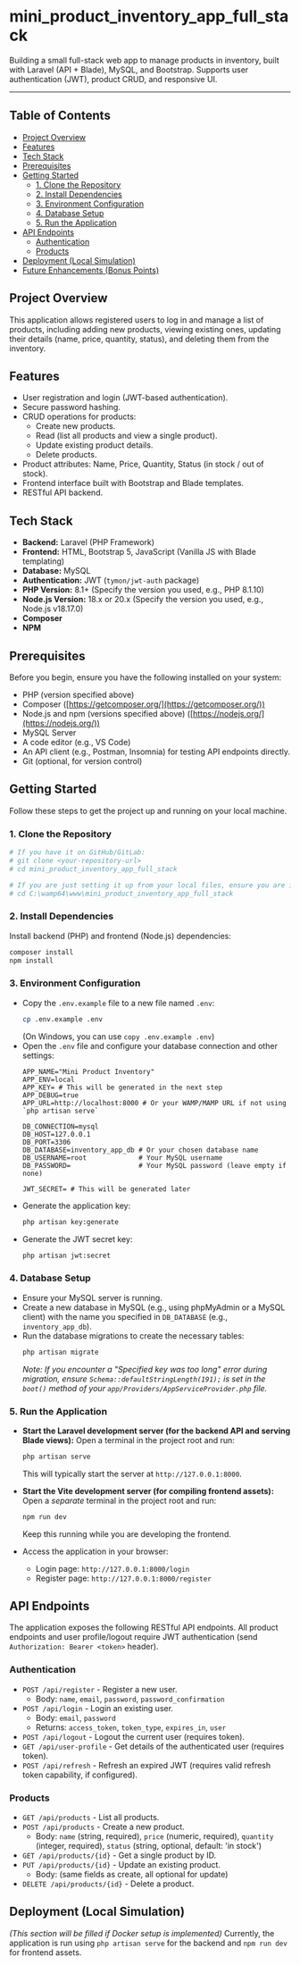 # mini_product_inventory_app_full_stack
Building a small full-stack web app to manage products in inventory, built with Laravel (API + Blade), MySQL, and Bootstrap.  Supports user authentication (JWT), product CRUD, and responsive UI.

---

## Table of Contents

- [Project Overview](#project-overview)
- [Features](#features)
- [Tech Stack](#tech-stack)
- [Prerequisites](#prerequisites)
- [Getting Started](#getting-started)
  - [1. Clone the Repository](#1-clone-the-repository)
  - [2. Install Dependencies](#2-install-dependencies)
  - [3. Environment Configuration](#3-environment-configuration)
  - [4. Database Setup](#4-database-setup)
  - [5. Run the Application](#5-run-the-application)
- [API Endpoints](#api-endpoints)
  - [Authentication](#authentication)
  - [Products](#products)
- [Deployment (Local Simulation)](#deployment-local-simulation)
- [Future Enhancements (Bonus Points)](#future-enhancements-bonus-points)

## Project Overview

This application allows registered users to log in and manage a list of products, including adding new products, viewing existing ones, updating their details (name, price, quantity, status), and deleting them from the inventory.

## Features

*   User registration and login (JWT-based authentication).
*   Secure password hashing.
*   CRUD operations for products:
    *   Create new products.
    *   Read (list all products and view a single product).
    *   Update existing product details.
    *   Delete products.
*   Product attributes: Name, Price, Quantity, Status (in stock / out of stock).
*   Frontend interface built with Bootstrap and Blade templates.
*   RESTful API backend.

## Tech Stack

*   **Backend:** Laravel (PHP Framework)
*   **Frontend:** HTML, Bootstrap 5, JavaScript (Vanilla JS with Blade templating)
*   **Database:** MySQL
*   **Authentication:** JWT (`tymon/jwt-auth` package)
*   **PHP Version:** 8.1+ (Specify the version you used, e.g., PHP 8.1.10)
*   **Node.js Version:** 18.x or 20.x (Specify the version you used, e.g., Node.js v18.17.0)
*   **Composer**
*   **NPM**

## Prerequisites

Before you begin, ensure you have the following installed on your system:

*   PHP (version specified above)
*   Composer ([https://getcomposer.org/](https://getcomposer.org/))
*   Node.js and npm (versions specified above) ([https://nodejs.org/](https://nodejs.org/))
*   MySQL Server
*   A code editor (e.g., VS Code)
*   An API client (e.g., Postman, Insomnia) for testing API endpoints directly.
*   Git (optional, for version control)

## Getting Started

Follow these steps to get the project up and running on your local machine.

### 1. Clone the Repository

```bash
# If you have it on GitHub/GitLab:
# git clone <your-repository-url>
# cd mini_product_inventory_app_full_stack

# If you are just setting it up from your local files, ensure you are in the project root:
# cd C:\wamp64\www\mini_product_inventory_app_full_stack
```

### 2. Install Dependencies

Install backend (PHP) and frontend (Node.js) dependencies:

```bash
composer install
npm install
```

### 3. Environment Configuration

*   Copy the `.env.example` file to a new file named `.env`:
    ```bash
    cp .env.example .env
    ```
    (On Windows, you can use `copy .env.example .env`)
*   Open the `.env` file and configure your database connection and other settings:
    ```dotenv
    APP_NAME="Mini Product Inventory"
    APP_ENV=local
    APP_KEY= # This will be generated in the next step
    APP_DEBUG=true
    APP_URL=http://localhost:8000 # Or your WAMP/MAMP URL if not using `php artisan serve`

    DB_CONNECTION=mysql
    DB_HOST=127.0.0.1
    DB_PORT=3306
    DB_DATABASE=inventory_app_db # Or your chosen database name
    DB_USERNAME=root             # Your MySQL username
    DB_PASSWORD=                 # Your MySQL password (leave empty if none)

    JWT_SECRET= # This will be generated later
    ```
*   Generate the application key:
    ```bash
    php artisan key:generate
    ```
*   Generate the JWT secret key:
    ```bash
    php artisan jwt:secret
    ```

### 4. Database Setup

*   Ensure your MySQL server is running.
*   Create a new database in MySQL (e.g., using phpMyAdmin or a MySQL client) with the name you specified in `DB_DATABASE` (e.g., `inventory_app_db`).
*   Run the database migrations to create the necessary tables:
    ```bash
    php artisan migrate
    ```
    *Note: If you encounter a "Specified key was too long" error during migration, ensure `Schema::defaultStringLength(191);` is set in the `boot()` method of your `app/Providers/AppServiceProvider.php` file.*

### 5. Run the Application

*   **Start the Laravel development server (for the backend API and serving Blade views):**
    Open a terminal in the project root and run:
    ```bash
    php artisan serve
    ```
    This will typically start the server at `http://127.0.0.1:8000`.

*   **Start the Vite development server (for compiling frontend assets):**
    Open a *separate* terminal in the project root and run:
    ```bash
    npm run dev
    ```
    Keep this running while you are developing the frontend.

*   Access the application in your browser:
    *   Login page: `http://127.0.0.1:8000/login`
    *   Register page: `http://127.0.0.1:8000/register`

## API Endpoints

The application exposes the following RESTful API endpoints. All product endpoints and user profile/logout require JWT authentication (send `Authorization: Bearer <token>` header).

### Authentication

*   `POST /api/register` - Register a new user.
    *   Body: `name`, `email`, `password`, `password_confirmation`
*   `POST /api/login` - Login an existing user.
    *   Body: `email`, `password`
    *   Returns: `access_token`, `token_type`, `expires_in`, `user`
*   `POST /api/logout` - Logout the current user (requires token).
*   `GET /api/user-profile` - Get details of the authenticated user (requires token).
*   `POST /api/refresh` - Refresh an expired JWT (requires valid refresh token capability, if configured).

### Products

*   `GET /api/products` - List all products.
*   `POST /api/products` - Create a new product.
    *   Body: `name` (string, required), `price` (numeric, required), `quantity` (integer, required), `status` (string, optional, default: 'in stock')
*   `GET /api/products/{id}` - Get a single product by ID.
*   `PUT /api/products/{id}` - Update an existing product.
    *   Body: (same fields as create, all optional for update)
*   `DELETE /api/products/{id}` - Delete a product.

## Deployment (Local Simulation)

*(This section will be filled if Docker setup is implemented)*
Currently, the application is run using `php artisan serve` for the backend and `npm run dev` for frontend assets.
